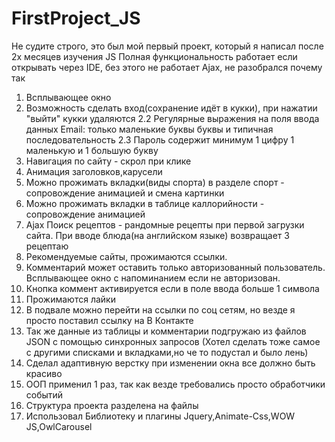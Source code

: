 # FirstProject_JS
Не судите строго, это был мой первый проект, который я написал после 2х месяцев изучения JS 
Полная функциональность работает если открывать через IDE, без этого не работает Ajax, не разобрался почему так

1. Всплывающее окно
2. Возможность сделать вход(сохранение идёт в кукки), при нажатии "выйти" кукки удаляются
2.2 Регулярные выражения на поля ввода данных Email: только маленькие буквы буквы и типичная последовательность
2.3 Пароль содержит минимум 1 цифру 1 маленькую и 1 большую букву
3. Навигация по сайту - скрол при клике
4. Анимация заголовков,карусели
5. Можно прожимать вкладки(виды спорта) в разделе спорт - сопровождение анимацией и смена картинки
6. Можно прожимать вкладки в таблице каллорийности - сопровождение анимацией
7. Ajax Поиск рецептов - рандомные рецепты при первой загрузки сайта. При вводе блюда(на английском языке) возвращает 3 рецептаю
8. Рекомендуемые сайты, прожимаются ссылки.
9. Комментарий может оставить только авторизованный пользователь. Всплывающее окно с напоминанием если не авторизован.
10. Кнопка коммент активируется если в поле ввода больше 1 символа
11. Прожимаются лайки
12. В подвале можно перейти на ссылки по соц сетям, но везде я просто поставил ссылку на В Контакте
13. Так же данные из таблицы и комментарии подгружаю из файлов JSON с помощью синхронных запросов (Хотел сделать тоже самое с другими списками и вкладками,но че то подустал и было лень)
14. Сделал адаптивную верстку при изменении окна все должно быть красиво
15. ООП применил 1 раз, так как везде требовались просто обработчики событий
16. Структура проекта разделена на файлы
17. Использовал Библиотеку и плагины Jquery,Animate-Css,WOW JS,OwlCarousel

